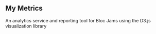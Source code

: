## My Metrics
An analytics service and reporting tool for Bloc Jams using the D3.js visualization library
